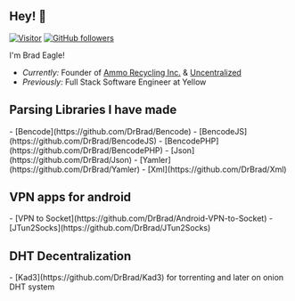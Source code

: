 <h2>Hey! 👋</h2>

[![Visitor](https://visitor-badge.laobi.icu/badge?page_id=DrBrad.DrBrad)](https://github.com/DrBrad) [![GitHub followers](https://img.shields.io/github/followers/DrBrad.svg?style=social&label=Follow)](https://github.com/DrBrad?tab=followers)


I'm Brad Eagle! 
- <i>Currently:</i> Founder of [Ammo Recycling Inc.](https://ammorecycling.com) & [Uncentralized](https://uncentralized.com)
- <i>Previously:</i> Full Stack Software Engineer at Yellow

<h2>Parsing Libraries I have made</h2>
- [Bencode](https://github.com/DrBrad/Bencode)
- [BencodeJS](https://github.com/DrBrad/BencodeJS)
- [BencodePHP](https://github.com/DrBrad/BencodePHP)
- [Json](https://github.com/DrBrad/Json)
- [Yamler](https://github.com/DrBrad/Yamler)
- [Xml](https://github.com/DrBrad/Xml)

<h2>VPN apps for android</h2>
- [VPN to Socket](https://github.com/DrBrad/Android-VPN-to-Socket)
- [JTun2Socks](https://github.com/DrBrad/JTun2Socks)

<h2>DHT Decentralization</h2>
- [Kad3](https://github.com/DrBrad/Kad3) for torrenting and later on onion DHT system
